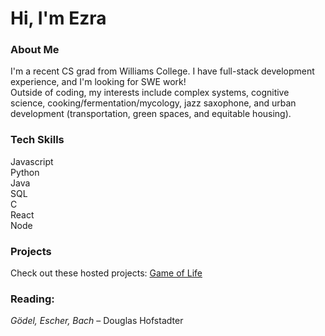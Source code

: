 # Hi, I'm Ezra 

### About Me
I'm a recent CS grad from Williams College. I have full-stack development experience, and I'm looking for SWE work!  
Outside of coding, my interests include complex systems, cognitive science, cooking/fermentation/mycology, jazz saxophone, and urban development (transportation, green spaces, and equitable housing).

###  Tech Skills
Javascript  
Python  
Java  
SQL  
C  
React  
Node  

### Projects
Check out these hosted projects:
[Game of Life](https://game-of-life-ezrajoffehancock.vercel.app/)

### Reading: 
*Gödel, Escher, Bach* – Douglas Hofstadter

